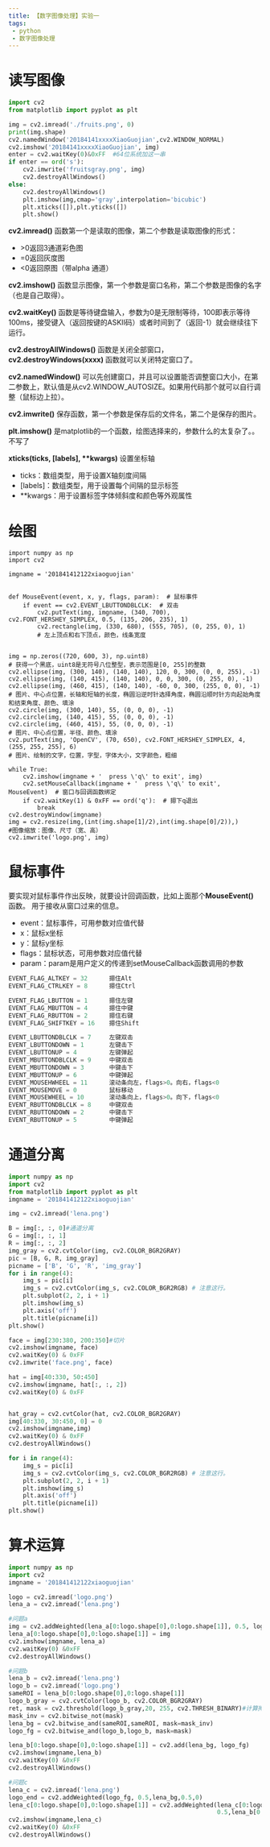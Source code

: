 ```yaml
---
title: 【数字图像处理】实验一
tags:
 - python
 - 数字图像处理
---
```


# 读写图像
```py
import cv2
from matplotlib import pyplot as plt

img = cv2.imread('./fruits.png', 0)
print(img.shape)
cv2.namedWindow('20184141xxxxXiaoGuojian',cv2.WINDOW_NORMAL)
cv2.imshow('20184141xxxxXiaoGuojian', img)
enter = cv2.waitKey(0)&0xFF  #64位系统加这一串
if enter == ord('s'):
    cv2.imwrite('fruitsgray.png', img)
    cv2.destroyAllWindows()
else:
    cv2.destroyAllWindows()
    plt.imshow(img,cmap='gray',interpolation='bicubic')
    plt.xticks([]),plt.yticks([])
    plt.show()

```
**cv2.imread()** 函数第一个是读取的图像，第二个参数是读取图像的形式：

 - \>0返回3通道彩色图
 - =0返回灰度图
 - <0返回原图（带alpha 通道）

**cv2.imshow()** 函数显示图像，第一个参数是窗口名称，第二个参数是图像的名字（也是自己取得）。

**cv2.waitKey()** 函数是等待键盘输入，参数为0是无限制等待，100即表示等待100ms，接受键入（返回按键的ASKII码）或者时间到了（返回-1）就会继续往下运行。

**cv2.destroyAllWindows()** 函数是关闭全部窗口，**cv2.destroyWindows(xxxx)** 函数就可以关闭特定窗口了。

**cv2.namedWindow()** 可以先创建窗口，并且可以设置能否调整窗口大小，在第二参数上，默认值是从cv2.WINDOW_AUTOSIZE。如果用代码那个就可以自行调整（鼠标边上拉）。

**cv2.imwrite()** 保存函数，第一个参数是保存后的文件名，第二个是保存的图片。

**plt.imshow()** 是matplotlib的一个函数，绘图选择来的，参数什么的太复杂了。。不写了

**xticks(ticks, [labels], \*\*kwargs)**  设置坐标轴
 - ticks：数组类型，用于设置X轴刻度间隔
 - \[labels]：数组类型，用于设置每个间隔的显示标签
 - \*\*kwargs：用于设置标签字体倾斜度和颜色等外观属性
 

# 绘图
```
import numpy as np
import cv2

imgname = '201841412122xiaoguojian'


def MouseEvent(event, x, y, flags, param):  # 鼠标事件
    if event == cv2.EVENT_LBUTTONDBLCLK:  # 双击
        cv2.putText(img, imgname, (340, 700), cv2.FONT_HERSHEY_SIMPLEX, 0.5, (135, 206, 235), 1)
        cv2.rectangle(img, (330, 680), (555, 705), (0, 255, 0), 1)
        # 左上顶点和右下顶点，颜色，线条宽度


img = np.zeros((720, 600, 3), np.uint8)
# 获得一个黑底，uint8是无符号八位整型，表示范围是[0, 255]的整数
cv2.ellipse(img, (300, 140), (140, 140), 120, 0, 300, (0, 0, 255), -1)
cv2.ellipse(img, (140, 415), (140, 140), 0, 0, 300, (0, 255, 0), -1)
cv2.ellipse(img, (460, 415), (140, 140), -60, 0, 300, (255, 0, 0), -1)
# 图片、中心点位置，长轴和短轴的长度，椭圆沿逆时针选择角度，椭圆沿顺时针方向起始角度和结束角度、颜色、填涂
cv2.circle(img, (300, 140), 55, (0, 0, 0), -1)
cv2.circle(img, (140, 415), 55, (0, 0, 0), -1)
cv2.circle(img, (460, 415), 55, (0, 0, 0), -1)
# 图片、中心点位置，半径、颜色、填涂
cv2.putText(img, 'OpenCV', (70, 650), cv2.FONT_HERSHEY_SIMPLEX, 4, (255, 255, 255), 6)
# 图片、绘制的文字，位置，字型，字体大小，文字颜色，粗细

while True:
    cv2.imshow(imgname + '  press \'q\' to exit', img)
    cv2.setMouseCallback(imgname + '  press \'q\' to exit', MouseEvent)  # 窗口与回调函数绑定
    if cv2.waitKey(1) & 0xFF == ord('q'):  # 摁下q退出
        break
cv2.destroyWindow(imgname)
img = cv2.resize(img,(int(img.shape[1]/2),int(img.shape[0]/2)),)
#图像缩放：图像、尺寸（宽、高）
cv2.imwrite('logo.png', img)
```

# 鼠标事件
要实现对鼠标事件作出反映，就要设计回调函数，比如上面那个**MouseEvent()** 函数。
用于接收从窗口过来的信息。

 - event：鼠标事件，可用参数对应值代替
 - x：鼠标x坐标
 - y：鼠标y坐标
 - flags：鼠标状态，可用参数对应值代替
 - param：param是用户定义的传递到setMouseCallback函数调用的参数

```python
EVENT_FLAG_ALTKEY = 32		摁住Alt
EVENT_FLAG_CTRLKEY = 8		摁住Ctrl

EVENT_FLAG_LBUTTON = 1		摁住左键
EVENT_FLAG_MBUTTON = 4		摁住中键
EVENT_FLAG_RBUTTON = 2		摁住右键
EVENT_FLAG_SHIFTKEY = 16	摁住Shift

EVENT_LBUTTONDBLCLK = 7		左键双击
EVENT_LBUTTONDOWN = 1		左键击下
EVENT_LBUTTONUP = 4			左键弹起
EVENT_MBUTTONDBLCLK = 9		中键双击
EVENT_MBUTTONDOWN = 3		中键击下
EVENT_MBUTTONUP = 6			中键弹起
EVENT_MOUSEHWHEEL = 11		滚动条向左，flags>0。向右，flags<0
EVENT_MOUSEMOVE = 0			鼠标移动
EVENT_MOUSEWHEEL = 10		滚动条向上，flags>0。向下，flags<0
EVENT_RBUTTONDBLCLK = 8		中键双击
EVENT_RBUTTONDOWN = 2		中键击下
EVENT_RBUTTONUP = 5			中键弹起
```

# 通道分离
```python
import numpy as np
import cv2
from matplotlib import pyplot as plt
imgname = '201841412122xiaoguojian'

img = cv2.imread('lena.png')

B = img[:, :, 0]#通道分离
G = img[:, :, 1]
R = img[:, :, 2]
img_gray = cv2.cvtColor(img, cv2.COLOR_BGR2GRAY)
pic = [B, G, R, img_gray]
picname = ['B', 'G', 'R', 'img_gray']
for i in range(4):
    img_s = pic[i]
    img_s = cv2.cvtColor(img_s, cv2.COLOR_BGR2RGB) # 注意这行。
    plt.subplot(2, 2, i + 1)
    plt.imshow(img_s)
    plt.axis('off')
    plt.title(picname[i])
plt.show()

face = img[230:380, 200:350]#切片
cv2.imshow(imgname, face)
cv2.waitKey(0) & 0xFF
cv2.imwrite('face.png', face)

hat = img[40:330, 50:450]
cv2.imshow(imgname, hat[:, :, 2])
cv2.waitKey(0) & 0xFF


hat_gray = cv2.cvtColor(hat, cv2.COLOR_BGR2GRAY)
img[40:330, 30:450, 0] = 0
cv2.imshow(imgname,img)
cv2.waitKey(0) & 0xFF
cv2.destroyAllWindows()

for i in range(4):
    img_s = pic[i]
    img_s = cv2.cvtColor(img_s, cv2.COLOR_BGR2RGB) # 注意这行。
    plt.subplot(2, 2, i + 1)
    plt.imshow(img_s)
    plt.axis('off')
    plt.title(picname[i])
plt.show()
```


# 算术运算

```python
import numpy as np
import cv2
imgname = '201841412122xiaoguojian'

logo = cv2.imread('logo.png')
lena_a = cv2.imread('lena.png')

#问题a
img = cv2.addWeighted(lena_a[0:logo.shape[0],0:logo.shape[1]], 0.5, logo, 0.5, 0)#图像融合
lena_a[0:logo.shape[0],0:logo.shape[1]] = img
cv2.imshow(imgname, lena_a)
cv2.waitKey(0) &0xFF
cv2.destroyAllWindows()

#问题b
lena_b = cv2.imread('lena.png')
logo_b = cv2.imread('logo.png')
sameROI = lena_b[0:logo.shape[0],0:logo.shape[1]]
logo_b_gray = cv2.cvtColor(logo_b, cv2.COLOR_BGR2GRAY)
ret, mask = cv2.threshold(logo_b_gray,20, 255, cv2.THRESH_BINARY)#计算掩码
mask_inv = cv2.bitwise_not(mask)
lena_bg = cv2.bitwise_and(sameROI,sameROI, mask=mask_inv)
logo_fg = cv2.bitwise_and(logo_b,logo_b, mask=mask)

lena_b[0:logo.shape[0],0:logo.shape[1]] = cv2.add(lena_bg, logo_fg)
cv2.imshow(imgname,lena_b)
cv2.waitKey(0) &0xFF
cv2.destroyAllWindows()

#问题c
lena_c = cv2.imread('lena.png')
logo_end = cv2.addWeighted(logo_fg, 0.5,lena_bg,0.5,0)
lena_c[0:logo.shape[0],0:logo.shape[1]] = cv2.addWeighted(lena_c[0:logo.shape[0],0:logo.shape[1]],
                                                          0.5,lena_b[0:logo.shape[0],0:logo.shape[1]],0.5,0)
cv2.imshow(imgname,lena_c)
cv2.waitKey(0) &0xFF
cv2.destroyAllWindows()
```


